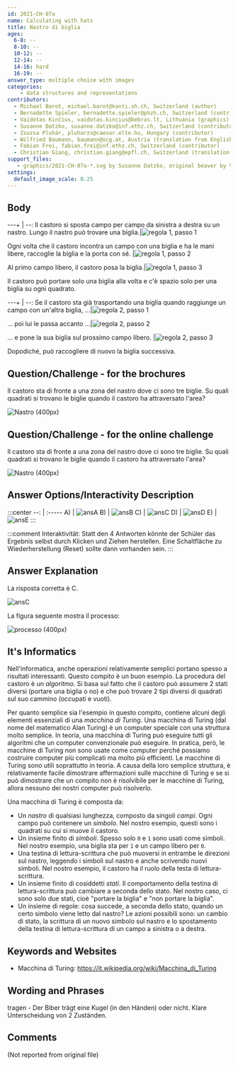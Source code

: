 ```yaml
---
id: 2021-CH-07a
name: Calculating with hats
title: Nastro di biglia
ages:
  6-8: --
  8-10: --
  10-12: --
  12-14: --
  14-16: hard
  16-19: --
answer_type: multiple choice with images
categories:
    - data structures and representations
contributors:
  - Michael Barot, michael.barot@kanti.sh.ch, Switzerland (author)
  - Bernadette Spieler, bernadette.spieler@phzh.ch, Switzerland (contributor)
  - Vaidotas Kinčius, vaidotas.kincius@bebras.lt, Lithuania (graphics)
  - Susanne Datzko, susanne.datzko@inf.ethz.ch, Switzerland (contributor, graphics)
  - Zsuzsa Pluhár, pluharzs@caesar.elte.hu, Hungary (contributor)
  - Wilfried Baumann, baumann@ocg.at, Austria (translation from English into German)
  - Fabian Frei, fabian.frei@inf.ethz.ch, Switzerland (contributor)
  - Christian Giang, christian.giang@epfl.ch, Switzerland (translation from German into Italian)   
support_files:
   - graphics/2021-CH-07a-*.svg by Susanne Datzko, original beaver by Vaidotas Kinčius
settings:
  default_image_scale: 0.25
---
```



## Body


---+ | --:
Il castoro si sposta campo per campo da sinistra a destra su un nastro. Lungo il nastro può trovare una biglia.|![](graphics/2021-CH-07a-taskbody01a.svg "regola 1, passo 1")

Ogni volta che il castoro incontra un campo con una biglia e ha le mani libere, raccoglie la biglia e la porta con sé.  |![](graphics/2021-CH-07a-taskbody01b-v2.svg "regola 1, passo 2")

Al primo campo libero, il castoro posa la biglia.|![](graphics/2021-CH-07a-taskbody01c.svg "regola 1, passo 3")

Il castoro può portare solo una biglia alla volta e c'è spazio solo per una biglia su ogni quadrato. 

---+ | --:
Se il castoro sta già trasportando una biglia quando raggiunge un campo con un'altra biglia, ...|![](graphics/2021-CH-07a-taskbody02a-v2.svg "regola 2, passo 1")

... poi lui le passa accanto ...|![](graphics/2021-CH-07a-taskbody02b-v2.svg "regola 2, passo 2")

... e pone la sua biglia sul prossimo campo libero. |![](graphics/2021-CH-07a-taskbody02c-v2.svg "regola 2, passo 3")

Dopodiché, può raccogliere di nuovo la biglia successiva.

## Question/Challenge - for the brochures

Il castoro sta di fronte a una zona del nastro dove ci sono tre biglie. Su quali quadrati si trovano le biglie quando il castoro ha attraversato l'area?

![](graphics/2021-CH-07a-question.svg "Nastro (400px)")


## Question/Challenge - for the online challenge

Il castoro sta di fronte a una zona del nastro dove ci sono tre biglie. Su quali quadrati si trovano le biglie quando il castoro ha attraversato l'area?

![](graphics/2021-CH-07a-question.svg "Nastro (400px)")


## Answer Options/Interactivity Description

:::center
--: | :-----
A) | ![ansA] 
B) | ![ansB] 
C) | ![ansC] 
D) | ![ansD]
E) | ![ansE]
:::

[ansA]: graphics/2021-CH-07a-answerA.svg "Risposta A (400px)"
[ansB]: graphics/2021-CH-07a-answerB.svg "Risposta B (400px)"
[ansC]: graphics/2021-CH-07a-answerC.svg "Risposta C (400px)"
[ansD]: graphics/2021-CH-07a-answerD.svg "Risposta D (400px)"
[ansE]: graphics/2021-CH-07a-answerE.svg "Risposta E (400px)"

:::comment
Interaktivität:
Statt den 4 Antworten könnte der Schüler das Ergebnis selbst durch Klicken und Ziehen herstellen. Eine Schaltfläche zu Wiederherstellung (Reset) sollte dann vorhanden sein.
:::


## Answer Explanation

La risposta corretta è C.

![ansC]

La figura seguente mostra il processo:

![](graphics/2021-CH-07a-explanation.svg "processo (400px)")

## It's Informatics

Nell'informatica, anche operazioni relativamente semplici portano spesso a risultati interessanti. Questo compito è un buon esempio. La procedura del castoro è un _algoritmo_. Si basa sul fatto che il castoro può assumere 2 stati diversi (portare una biglia o no) e che può trovare 2 tipi diversi di quadrati sul suo cammino (occupati e vuoti).

Per quanto semplice sia l'esempio in questo compito, contiene alcuni degli elementi essenziali di una _macchina di Turing_.
Una macchina di Turing (dal nome del matematico Alan Turing) è un computer speciale con una struttura molto semplice. In teoria, una macchina di Turing può eseguire tutti gli algoritmi che un computer convenzionale può eseguire. In pratica, però, le macchine di Turing non sono usate come computer perché possiamo costruire computer più complicati ma molto più efficienti. Le macchine di Turing sono utili soprattutto in teoria. A causa della loro semplice struttura, è relativamente facile dimostrare affermazioni sulle macchine di Turing e se si può dimostrare che un compito non è risolvibile per le macchine di Turing, allora nessuno dei nostri computer può risolverlo. 


Una macchina di Turing è composta da:
   - Un _nastro_ di qualsiasi lunghezza, composto da singoli _campi_. Ogni campo può contenere un _simbolo_. Nel nostro esempio, questi sono i quadrati su cui si muove il castoro.
   - Un insieme finito di _simboli_. Spesso solo `0` e `1` sono usati come simboli. Nel nostro esempio, una biglia sta per `1` e un campo libero per `0`.
   - Una testina di lettura-scrittura che può muoversi in entrambe le direzioni sul nastro, leggendo i simboli sul nastro e anche scrivendo nuovi simboli. Nel nostro esempio, il castoro ha il ruolo della testa di lettura-scrittura.
   - Un insieme finito di cosiddetti _stati_. Il comportamento della testina di lettura-scrittura può cambiare a seconda dello stato. Nel nostro caso, ci sono solo due stati, cioè "portare la biglia" e "non portare la biglia".
   - Un insieme di regole: cosa succede, a seconda dello stato, quando un certo simbolo viene letto dal nastro? Le azioni possibili sono: un cambio di stato, la scrittura di un nuovo simbolo sul nastro e lo spostamento della testina di lettura-scrittura di un campo a sinistra o a destra.



## Keywords and Websites

 - Macchina di Turing: https://it.wikipedia.org/wiki/Macchina_di_Turing


## Wording and Phrases

tragen - Der Biber trägt eine Kugel (in den Händen) oder nicht. Klare Unterscheidung von 2 Zuständen.


## Comments

(Not reported from original file)
